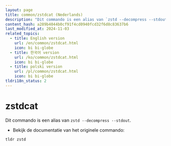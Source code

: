 ```yaml
---
layout: page
title: common/zstdcat (Nederlands)
description: "Dit commando is een alias van `zstd --decompress --stdout`."
content_hash: a289b4044b0cf91f4cd0940fcd32f6d8c83637b6
last_modified_at: 2024-11-03
related_topics:
  - title: English version
    url: /en/common/zstdcat.html
    icon: bi bi-globe
  - title: 한국어 version
    url: /ko/common/zstdcat.html
    icon: bi bi-globe
  - title: polski version
    url: /pl/common/zstdcat.html
    icon: bi bi-globe
tldri18n_status: 2
---
```

# zstdcat

Dit commando is een alias van `zstd --decompress --stdout`.

- Bekijk de documentatie van het originele commando:

`tldr zstd`
